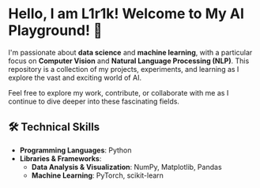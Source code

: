 # Hello, I am L1r1k! Welcome to My AI Playground! 👋

I'm passionate about **data science** and **machine learning**, with a particular focus on **Computer Vision** and **Natural Language Processing (NLP)**. This repository is a collection of my projects, experiments, and learning as I explore the vast and exciting world of AI.

Feel free to explore my work, contribute, or collaborate with me as I continue to dive deeper into these fascinating fields.

## 🛠️ Technical Skills
- **Programming Languages**: Python
- **Libraries & Frameworks**:
  - **Data Analysis & Visualization**: NumPy, Matplotlib, Pandas
  - **Machine Learning**: PyTorch, scikit-learn

